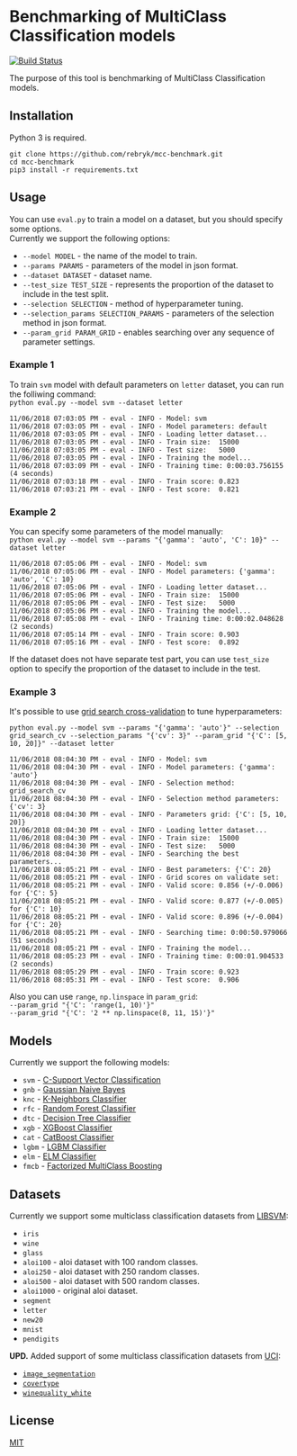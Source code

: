 # Benchmarking of MultiClass Classification models
[![Build Status](https://travis-ci.com/rebryk/mcc-benchmark.svg?branch=master)](https://travis-ci.com/rebryk/mcc-benchmark)

The purpose of this tool is benchmarking of MultiClass Classification models.

## Installation
Python 3 is required.
```
git clone https://github.com/rebryk/mcc-benchmark.git
cd mcc-benchmark
pip3 install -r requirements.txt
```

## Usage
You can use `eval.py` to train a model on a dataset, but you should specify some options. <br>
Currently we support the following options:
* `--model MODEL` - the name of the model to train.
* `--params PARAMS` - parameters of the model in json format.
* `--dataset DATASET` - dataset name.
* `--test_size TEST_SIZE` - represents the proportion of the dataset to include in the test split.
* `--selection SELECTION` - method of hyperparameter tuning.
* `--selection_params SELECTION_PARAMS` - parameters of the selection method in json format.
* `--param_grid PARAM_GRID` - enables searching over any sequence of parameter settings.

### Example 1
To train `svm` model with default parameters on `letter` dataset, you can run the folliwing command: <br>
`python eval.py --model svm --dataset letter` 

```
11/06/2018 07:03:05 PM - eval - INFO - Model: svm
11/06/2018 07:03:05 PM - eval - INFO - Model parameters: default
11/06/2018 07:03:05 PM - eval - INFO - Loading letter dataset...
11/06/2018 07:03:05 PM - eval - INFO - Train size:	15000
11/06/2018 07:03:05 PM - eval - INFO - Test size:	5000
11/06/2018 07:03:05 PM - eval - INFO - Training the model...
11/06/2018 07:03:09 PM - eval - INFO - Training time: 0:00:03.756155 (4 seconds)
11/06/2018 07:03:18 PM - eval - INFO - Train score:	0.823
11/06/2018 07:03:21 PM - eval - INFO - Test score:	0.821
```

### Example 2
You can specify some parameters of the model manually: <br>
`python eval.py --model svm --params "{'gamma': 'auto', 'C': 10}" --dataset letter`

```
11/06/2018 07:05:06 PM - eval - INFO - Model: svm
11/06/2018 07:05:06 PM - eval - INFO - Model parameters: {'gamma': 'auto', 'C': 10}
11/06/2018 07:05:06 PM - eval - INFO - Loading letter dataset...
11/06/2018 07:05:06 PM - eval - INFO - Train size:	15000
11/06/2018 07:05:06 PM - eval - INFO - Test size:	5000
11/06/2018 07:05:06 PM - eval - INFO - Training the model...
11/06/2018 07:05:08 PM - eval - INFO - Training time: 0:00:02.048628 (2 seconds)
11/06/2018 07:05:14 PM - eval - INFO - Train score:	0.903
11/06/2018 07:05:16 PM - eval - INFO - Test score:	0.892
```

If the dataset does not have separate test part, you can use `test_size` option to specify the proportion of the dataset to include in the test.

### Example 3
It's possible to use [grid search cross-validation](http://scikit-learn.org/stable/modules/generated/sklearn.model_selection.GridSearchCV.html) to tune hyperparameters:
```
python eval.py --model svm --params "{'gamma': 'auto'}" --selection grid_search_cv --selection_params "{'cv': 3}" --param_grid "{'C': [5, 10, 20]}" --dataset letter
```

```
11/06/2018 08:04:30 PM - eval - INFO - Model: svm
11/06/2018 08:04:30 PM - eval - INFO - Model parameters: {'gamma': 'auto'}
11/06/2018 08:04:30 PM - eval - INFO - Selection method: grid_search_cv
11/06/2018 08:04:30 PM - eval - INFO - Selection method parameters: {'cv': 3}
11/06/2018 08:04:30 PM - eval - INFO - Parameters grid: {'C': [5, 10, 20]}
11/06/2018 08:04:30 PM - eval - INFO - Loading letter dataset...
11/06/2018 08:04:30 PM - eval - INFO - Train size:	15000
11/06/2018 08:04:30 PM - eval - INFO - Test size:	5000
11/06/2018 08:04:30 PM - eval - INFO - Searching the best parameters...
11/06/2018 08:05:21 PM - eval - INFO - Best parameters: {'C': 20}
11/06/2018 08:05:21 PM - eval - INFO - Grid scores on validate set:
11/06/2018 08:05:21 PM - eval - INFO - Valid score: 0.856 (+/-0.006) for {'C': 5}
11/06/2018 08:05:21 PM - eval - INFO - Valid score: 0.877 (+/-0.005) for {'C': 10}
11/06/2018 08:05:21 PM - eval - INFO - Valid score: 0.896 (+/-0.004) for {'C': 20}
11/06/2018 08:05:21 PM - eval - INFO - Searching time: 0:00:50.979066 (51 seconds)
11/06/2018 08:05:21 PM - eval - INFO - Training the model...
11/06/2018 08:05:23 PM - eval - INFO - Training time: 0:00:01.904533 (2 seconds)
11/06/2018 08:05:29 PM - eval - INFO - Train score:	0.923
11/06/2018 08:05:31 PM - eval - INFO - Test score:	0.906
```

Also you can use `range`, `np.linspace` in `param_grid`: <br>
`--param_grid "{'C': 'range(1, 10)'}"` <br>
`--param_grid "{'C': '2 ** np.linspace(8, 11, 15)'}"`

## Models
Currently we support the following models:
* `svm` - [C-Support Vector Classification](http://scikit-learn.org/stable/modules/generated/sklearn.svm.SVC.html)
* `gnb` - [Gaussian Naive Bayes](https://scikit-learn.org/stable/modules/generated/sklearn.naive_bayes.GaussianNB.html)
* `knc` - [K-Neighbors Classifier](https://scikit-learn.org/stable/modules/generated/sklearn.neighbors.KNeighborsClassifier.html) 
* `rfc` - [Random Forest Classifier](https://scikit-learn.org/stable/modules/generated/sklearn.ensemble.RandomForestClassifier.html)
* `dtc` - [Decision Tree Classifier](https://scikit-learn.org/stable/modules/generated/sklearn.tree.DecisionTreeClassifier.html)
* `xgb` - [XGBoost Classifier](https://xgboost.readthedocs.io/en/latest/python/python_api.html#xgboost.XGBClassifier/)
* `cat` - [CatBoost Classifier](https://tech.yandex.com/catboost/doc/dg/concepts/python-reference_catboostclassifier-docpage/)
* `lgbm` - [LGBM Classifier](https://lightgbm.readthedocs.io/en/latest/Python-API.html#lightgbm.LGBMClassifier)
* `elm` - [ELM Classifier](https://github.com/dclambert/Python-ELM)
* `fmcb` - [Factorized MultiClass Boosting](https://github.com/rebryk/mcc-benchmark/blob/master/benchmark/model/fmcb.py)

## Datasets
Currently we support some multiclass classification datasets from [LIBSVM](https://www.csie.ntu.edu.tw/~cjlin/libsvmtools/datasets/multiclass.html):
* `iris`
* `wine`
* `glass`
* `aloi100` - aloi dataset with 100 random classes.
* `aloi250` - aloi dataset with 250 random classes.
* `aloi500` - aloi dataset with 500 random classes.
* `aloi1000` - original aloi dataset.
* `segment`
* `letter`
* `new20`
* `mnist`
* `pendigits`

**UPD.** Added support of some multiclass classification datasets from [UCI](http://archive.ics.uci.edu/ml/index.php):
* [`image_segmentation`](http://archive.ics.uci.edu/ml/datasets/image+segmentation)
* [`covertype`](https://archive.ics.uci.edu/ml/datasets/Covertype)
* [`winequality_white`](https://archive.ics.uci.edu/ml/datasets/wine+quality)

## License
[MIT](LICENSE)
